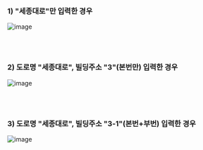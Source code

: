
### 1) "세종대로"만 입력한 경우
![image](https://user-images.githubusercontent.com/48792230/130548436-2d1a19bf-d24d-4d51-bcb1-49852bd48ddc.png)

<br><br>

### 2) 도로명 "세종대로", 빌딩주소 "3"(본번만) 입력한 경우
![image](https://user-images.githubusercontent.com/48792230/130548503-68a71c82-bd89-4586-b008-8efe7846d384.png)

<br><br>

### 3) 도로명 "세종대로", 빌딩주소 "3-1"(본번+부번) 입력한 경우
![image](https://user-images.githubusercontent.com/48792230/130548603-409ec592-dfc3-4bc6-b22e-1ad30829ed83.png)

<br><br>


